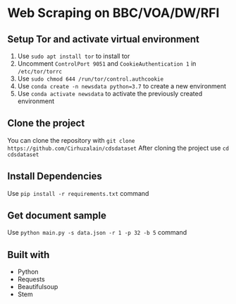 # Web Scraping on BBC/VOA/DW/RFI

## Setup Tor and activate virtual environment
1. Use `sudo apt install tor` to install tor
2. Uncomment `ControlPort 9051` and `CookieAuthentication 1` in `/etc/tor/torrc`
3. Use `sudo chmod 644 /run/tor/control.authcookie`
4. Use `conda create -n newsdata python=3.7` to create a new environment
5. Use `conda activate newsdata` to activate the previously created environment

## Clone the project
You can clone the repository with `git clone https://github.com/Cirhuzalain/cdsdataset`
After cloning the project use `cd cdsdataset`

## Install Dependencies
Use `pip install -r requirements.txt` command

## Get document sample
Use `python main.py -s data.json -r 1 -p 32 -b 5` command

## Built with
* Python
* Requests
* Beautifulsoup
* Stem